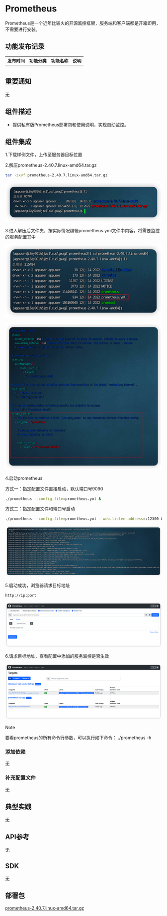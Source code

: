 # Prometheus

Prometheus是一个近年比较火的开源监控框架，服务端和客户端都是开箱即用，不需要进行安装。

## 功能发布记录

| 发布时间 | 功能分类 | 功能名称 | 说明 |
| -------- | -------- | -------- | ---- |
|          |          |          |      |

## 重要通知

无

## 组件描述

- 提供私有版Prometheus部署包和使用说明，实现自动监控。

## 组件集成

1.下载样例文件，上传至服务器目标位置

2.解压prometheus-2.40.7.linux-amd64.tar.gz

```bash
tar -zxvf prometheus-2.40.7.linux-amd64.tar.gz
```

![image](../.aassets/image1-20240720025317637.jpg)

3.进入解压后文件夹，按实际情况编辑prometheus.yml文件中内容，将需要监控的服务配置其中

![image](../.aassets/image2-20240720025317662.jpg)

![image](../.aassets/image3-20240720025318158.jpg)

4.启动prometheus

方式一：指定配置文件直接启动，默认端口号9090

```bash
./prometheus --config.file=prometheus.yml &
```

方式二：指定配置文件和端口号启动

```bash
./prometheus --config.file=prometheus.yml --web.listen-address=:12300 &
```

![image](../.aassets/image4-20240720025317918.jpg)

5.启动成功，浏览器请求目标地址

```text
http://ip:port
```

![image](../.aassets/image5-20240720025316599.jpg)

6.请求目标地址，查看配置中添加的服务监控是否生效

![image](../.aassets/image6-20240720025317042.jpg)

>[!NOTE]
>
>要看prometheus的所有命令行参数，可以执行如下命令： ./prometheus -h

### 添加依赖

无

### 补充配置文件

无

## 典型实践

无

## API参考

无

## SDK

无

## 部署包

 [prometheus-2.40.7.linux-amd64.tar.gz](../file/prometheus-2.40.7.linux-amd64.tar.gz) 